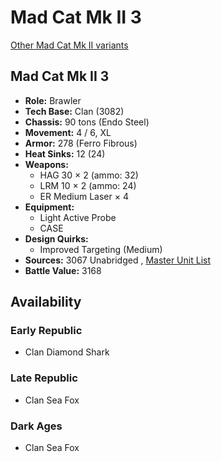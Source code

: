 # Mad Cat Mk II 3 

[Other Mad Cat Mk II variants](../mad_cat_mk_ii.md) 

## Mad Cat Mk II 3 

- **Role:** Brawler 
- **Tech Base:** Clan (3082) 
- **Chassis:** 90 tons (Endo Steel) 
- **Movement:** 4 / 6, XL 
- **Armor:** 278 (Ferro Fibrous) 
- **Heat Sinks:** 12 (24) 
- **Weapons:** 
  - HAG 30 × 2 (ammo: 32) 
  - LRM 10 × 2 (ammo: 24) 
  - ER Medium Laser × 4 
- **Equipment:** 
  - Light Active Probe 
  - CASE 
- **Design Quirks:** 
  - Improved Targeting (Medium) 
- **Sources:** 3067 Unabridged , [Master Unit List](http://masterunitlist.info/Unit/Details/5716/mad-cat-mk-ii-3) 
- **Battle Value:** 3168 

## Availability 

### Early Republic 

- Clan Diamond Shark 

### Late Republic 

- Clan Sea Fox 

### Dark Ages 

- Clan Sea Fox 

